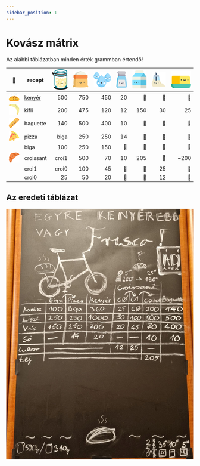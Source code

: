 ```yaml
---
sidebar_position: 1
---
```


# Kovász mátrix
Az alábbi táblázatban minden érték grammban értendő!

|🧺|recept|![kovasz](./img/kovasz_36px.svg "kovász") |![liszt](./img/liszt_36px.svg "liszt") |![viz](./img/viz_36px.svg "víz") |![so](./img/so_36px.svg "só") |![tej](./img/tej_36px.svg "tej")|![cukor](./img/cukor_36px.svg "cukor")|![vaj](./img/vaj_36px.svg "vaj")|
|:---:|---|---:|---:|---:|---:|---:|---:|---:|
|![kenyer](./img/kenyer_24px.svg "kenyér")         |[kenyér](./baking-bread/ingredients)   |500   |750  |450|20|🚫|🚫|🚫 |
|![kifli](./img/kifli_24px.svg "kifli")            |kifli    |200   |475  |120|12|150 |30   |25 |
|![baguette](./img/baguette_24px.svg "baguette")   |baguette |140   |500  |400|10|🚫 |🚫   |🚫 |
|![pizza](./img/pizza_24px.svg "pizza")            |pizza    |biga  |250  |250|14|🚫 |🚫   |🚫 |
|                                                  |biga     |100   |250  |150|🚫|🚫 |🚫   |🚫 |
|![croissant](./img/croissant_24px.svg "croissant")|croissant|croi1 |500  |70 |10|205|🚫   |~200|
|                                                  |croi1    |croi0 |100  |45 |🚫|🚫 |25   |🚫 |
|                                                  |croi0    |25    |50   |20 |🚫|🚫 |12   |🚫 |

## Az eredeti táblázat
![sourdoughmatrix](./img/sourdoughmatrix.jpg)
